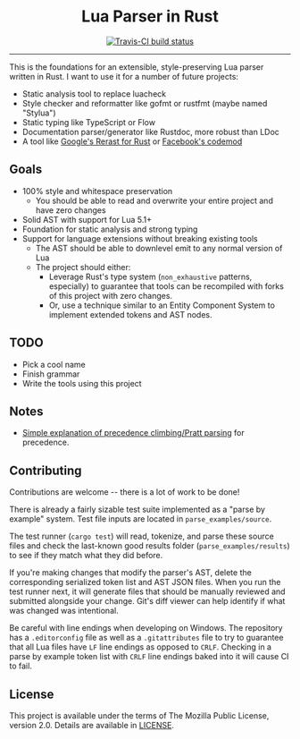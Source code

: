 <h1 align="center">Lua Parser in Rust</h1>

<div align="center">
	<a href="https://travis-ci.org/LPGhatguy/lua-parser">
		<img src="https://api.travis-ci.org/LPGhatguy/lua-parser.svg?branch=master" alt="Travis-CI build status" />
	</a>
</div>

<hr />

This is the foundations for an extensible, style-preserving Lua parser written in Rust. I want to use it for a number of future projects:

* Static analysis tool to replace luacheck
* Style checker and reformatter like gofmt or rustfmt (maybe named "Stylua")
* Static typing like TypeScript or Flow
* Documentation parser/generator like Rustdoc, more robust than LDoc
* A tool like [Google's Rerast for Rust](https://github.com/google/rerast) or [Facebook's codemod](https://github.com/facebook/codemod)

## Goals
* 100% style and whitespace preservation
	* You should be able to read and overwrite your entire project and have zero changes
* Solid AST with support for Lua 5.1+
* Foundation for static analysis and strong typing
* Support for language extensions without breaking existing tools
	* The AST should be able to downlevel emit to any normal version of Lua
	* The project should either:
		* Leverage Rust's type system (`non_exhaustive` patterns, especially) to guarantee that tools can be recompiled with forks of this project with zero changes.
		* Or, use a technique similar to an Entity Component System to implement extended tokens and AST nodes.

## TODO
* Pick a cool name
* Finish grammar
* Write the tools using this project

## Notes
* [Simple explanation of precedence climbing/Pratt parsing](https://news.ycombinator.com/item?id=13915458) for precedence.

## Contributing
Contributions are welcome -- there is a lot of work to be done!

There is already a fairly sizable test suite implemented as a "parse by example" system. Test file inputs are located in `parse_examples/source`.

The test runner (`cargo test`) will read, tokenize, and parse these source files and check the last-known good results folder (`parse_examples/results`) to see if they match what they did before.

If you're making changes that modify the parser's AST, delete the corresponding serialized token list and AST JSON files. When you run the test runner next, it will generate files that should be manually reviewed and submitted alongside your change. Git's diff viewer can help identify if what was changed was intentional.

Be careful with line endings when developing on Windows. The repository has a `.editorconfig` file as well as a `.gitattributes` file to try to guarantee that all Lua files have `LF` line endings as opposed to `CRLF`. Checking in a parse by example token list with `CRLF` line endings baked into it will cause CI to fail.

## License
This project is available under the terms of The Mozilla Public License, version 2.0. Details are available in [LICENSE](LICENSE).